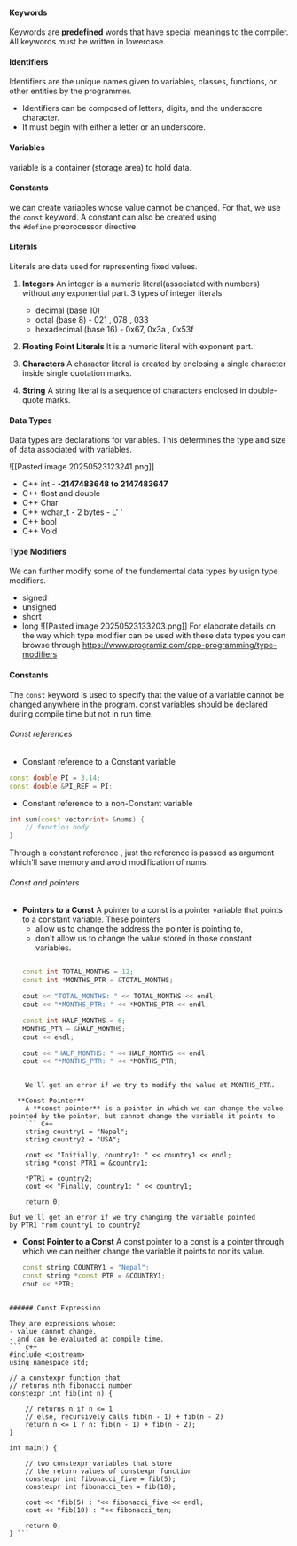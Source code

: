 #### Keywords
Keywords are **predefined** words that have special meanings to the compiler. All keywords must be written in lowercase.

#### Identifiers
Identifiers are the unique names given to variables, classes, functions, or other entities by the programmer.
- Identifiers can be composed of letters, digits, and the underscore character.
-  It must begin with either a letter or an underscore.

#### Variables
variable is a container (storage area) to hold data.

#### Constants
we can create variables whose value cannot be changed. For that, we use the `const` keyword. A constant can also be created using the `#define` preprocessor directive.

#### Literals
Literals are data used for representing fixed values.

1. **Integers**
	An integer is a numeric literal(associated with numbers) without any exponential part.
	3 types of integer literals 
	- decimal (base 10)
	- octal      (base 8)            -     021 , 078 , 033
	- hexadecimal (base 16)  -      0x67, 0x3a , 0x53f
	
2. **Floating Point Literals**
	It is a numeric literal with exponent part.
	
3. **Characters**
	A character literal is created by enclosing a single character inside single quotation marks.
	
4. **String**
	A string literal is a sequence of characters enclosed in double-quote marks.

#### Data Types
Data types are declarations for variables. This determines the type and size of data associated with variables.

![[Pasted image 20250523123241.png]]
 
 - C++ int  - **-2147483648 to 2147483647**
 - C++ float and double
 - C++ Char 
 - C++ wchar_t - 2 bytes - L' '
 - C++ bool
 - C++ Void

#### Type Modifiers
We can further modify some of the fundemental data types by usign type modifiers.

- signed
- unsigned
- short 
- long
![[Pasted image 20250523133203.png]]
For elaborate details on the way which type modifier can be used with these data types you can browse through https://www.programiz.com/cpp-programming/type-modifiers

#### Constants
The `const` keyword is used to specify that the value of a variable cannot be changed anywhere in the program. 
const variables should be declared during compile time but not in run time.

###### Const references

- Constant reference to a Constant variable
``` C++
const double PI = 3.14;
const double &PI_REF = PI;
```

- Constant reference to a non-Constant variable
``` c++
int sum(const vector<int> &nums) {
    // function body
}
```
Through a constant reference , just the reference is passed as argument which'll save memory and avoid modification of nums.

###### Const and pointers

- **Pointers to a Const**
	A pointer to a const is a pointer variable that points to a constant variable. These pointers
	- allow us to change the address the pointer is pointing to,
	- don't allow us to change the value stored in those constant variables.
	``` c++
	
    const int TOTAL_MONTHS = 12;
    const int *MONTHS_PTR = &TOTAL_MONTHS;
  
    cout << "TOTAL_MONTHS: " << TOTAL_MONTHS << endl;
    cout << "*MONTHS_PTR: " << *MONTHS_PTR << endl;

    const int HALF_MONTHS = 6;
    MONTHS_PTR = &HALF_MONTHS;
    cout << endl;
  
    cout << "HALF_MONTHS: " << HALF_MONTHS << endl;
    cout << "*MONTHS_PTR: " << *MONTHS_PTR;
```

	We'll get an error if we try to modify the value at MONTHS_PTR.
	
- **Const Pointer**
	A **const pointer** is a pointer in which we can change the value pointed by the pointer, but cannot change the variable it points to.
	``` C++
	string country1 = "Nepal";
    string country2 = "USA";
  
    cout << "Initially, country1: " << country1 << endl;
    string *const PTR1 = &country1;

    *PTR1 = country2;  
    cout << "Finally, country1: " << country1;
  
    return 0;
```

	But we'll get an error if we try changing the variable pointed by PTR1 from country1 to country2

-  **Const Pointer to a Const**
	A const pointer to a const is a pointer through which we can neither change the variable it points to nor its value.
	
	``` c++
    const string COUNTRY1 = "Nepal";
    const string *const PTR = &COUNTRY1;
    cout << *PTR;
```

###### Const Expression

They are expressions whose:
- value cannot change,
- and can be evaluated at compile time.
``` c++
#include <iostream>
using namespace std;

// a constexpr function that
// returns nth fibonacci number
constexpr int fib(int n) {

    // returns n if n <= 1
    // else, recursively calls fib(n - 1) + fib(n - 2)
    return n <= 1 ? n: fib(n - 1) + fib(n - 2);   
}

int main() {

    // two constexpr variables that store
    // the return values of constexpr function
    constexpr int fibonacci_five = fib(5);
    constexpr int fibonacci_ten = fib(10);

    cout << "fib(5) : "<< fibonacci_five << endl;
    cout << "fib(10) : "<< fibonacci_ten;

    return 0;
} ```



